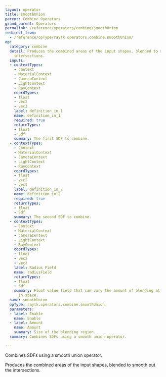 ```yaml
---
layout: operator
title: smoothUnion
parent: Combine Operators
grand_parent: Operators
permalink: /reference/operators/combine/smoothUnion
redirect_from:
  - /reference/opType/raytk.operators.combine.smoothUnion/
op:
  category: combine
  detail: Produces the combined areas of the input shapes, blended to smooth out the
    intersections.
  inputs:
  - contextTypes:
    - Context
    - MaterialContext
    - CameraContext
    - LightContext
    - RayContext
    coordTypes:
    - float
    - vec2
    - vec3
    label: definition_in_1
    name: definition_in_1
    required: true
    returnTypes:
    - float
    - Sdf
    summary: The first SDF to combine.
  - contextTypes:
    - Context
    - MaterialContext
    - CameraContext
    - LightContext
    - RayContext
    coordTypes:
    - float
    - vec2
    - vec3
    label: definition_in_2
    name: definition_in_2
    required: true
    returnTypes:
    - float
    - Sdf
    summary: The second SDF to combine.
  - contextTypes:
    - Context
    - MaterialContext
    - CameraContext
    - LightContext
    - RayContext
    coordTypes:
    - float
    - vec2
    - vec3
    label: Radius Field
    name: radiusField
    returnTypes:
    - float
    - Sdf
    summary: Float value field that can vary the amount of blending at different points
      in space.
  name: smoothUnion
  opType: raytk.operators.combine.smoothUnion
  parameters:
  - label: Enable
    name: Enable
  - label: Amount
    name: Amount
    summary: Size of the blending region.
  summary: Combines SDFs using a smooth union operator.

---
```



Combines SDFs using a smooth union operator.

Produces the combined areas of the input shapes, blended to smooth out the intersections.